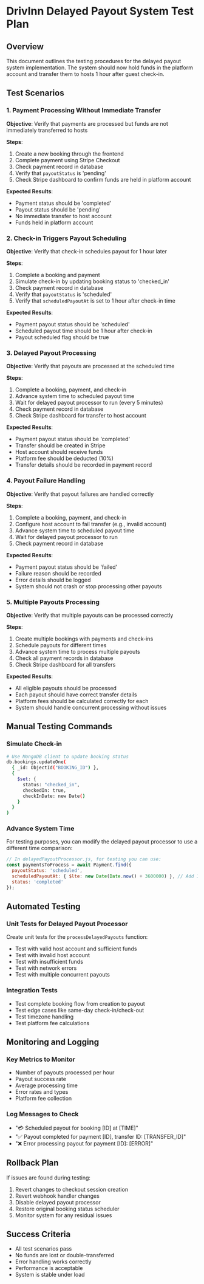 # DrivInn Delayed Payout System Test Plan

## Overview
This document outlines the testing procedures for the delayed payout system implementation. The system should now hold funds in the platform account and transfer them to hosts 1 hour after guest check-in.

## Test Scenarios

### 1. Payment Processing Without Immediate Transfer
**Objective**: Verify that payments are processed but funds are not immediately transferred to hosts

**Steps**:
1. Create a new booking through the frontend
2. Complete payment using Stripe Checkout
3. Check payment record in database
4. Verify that `payoutStatus` is 'pending'
5. Check Stripe dashboard to confirm funds are held in platform account

**Expected Results**:
- Payment status should be 'completed'
- Payout status should be 'pending'
- No immediate transfer to host account
- Funds held in platform account

### 2. Check-in Triggers Payout Scheduling
**Objective**: Verify that check-in schedules payout for 1 hour later

**Steps**:
1. Complete a booking and payment
2. Simulate check-in by updating booking status to 'checked_in'
3. Check payment record in database
4. Verify that `payoutStatus` is 'scheduled'
5. Verify that `scheduledPayoutAt` is set to 1 hour after check-in time

**Expected Results**:
- Payment payout status should be 'scheduled'
- Scheduled payout time should be 1 hour after check-in
- Payout scheduled flag should be true

### 3. Delayed Payout Processing
**Objective**: Verify that payouts are processed at the scheduled time

**Steps**:
1. Complete a booking, payment, and check-in
2. Advance system time to scheduled payout time
3. Wait for delayed payout processor to run (every 5 minutes)
4. Check payment record in database
5. Check Stripe dashboard for transfer to host account

**Expected Results**:
- Payment payout status should be 'completed'
- Transfer should be created in Stripe
- Host account should receive funds
- Platform fee should be deducted (10%)
- Transfer details should be recorded in payment record

### 4. Payout Failure Handling
**Objective**: Verify that payout failures are handled correctly

**Steps**:
1. Complete a booking, payment, and check-in
2. Configure host account to fail transfer (e.g., invalid account)
3. Advance system time to scheduled payout time
4. Wait for delayed payout processor to run
5. Check payment record in database

**Expected Results**:
- Payment payout status should be 'failed'
- Failure reason should be recorded
- Error details should be logged
- System should not crash or stop processing other payouts

### 5. Multiple Payouts Processing
**Objective**: Verify that multiple payouts can be processed correctly

**Steps**:
1. Create multiple bookings with payments and check-ins
2. Schedule payouts for different times
3. Advance system time to process multiple payouts
4. Check all payment records in database
5. Check Stripe dashboard for all transfers

**Expected Results**:
- All eligible payouts should be processed
- Each payout should have correct transfer details
- Platform fees should be calculated correctly for each
- System should handle concurrent processing without issues

## Manual Testing Commands

### Simulate Check-in
```bash
# Use MongoDB client to update booking status
db.bookings.updateOne(
  { _id: ObjectId("BOOKING_ID") },
  { 
    $set: { 
      status: "checked_in",
      checkedIn: true,
      checkInDate: new Date()
    }
  }
)
```

### Advance System Time
For testing purposes, you can modify the delayed payout processor to use a different time comparison:
```javascript
// In delayedPayoutProcessor.js, for testing you can use:
const paymentsToProcess = await Payment.find({
  payoutStatus: 'scheduled',
  scheduledPayoutAt: { $lte: new Date(Date.now() + 3600000) }, // Add 1 hour buffer for testing
  status: 'completed'
});
```

## Automated Testing

### Unit Tests for Delayed Payout Processor
Create unit tests for the `processDelayedPayouts` function:
- Test with valid host account and sufficient funds
- Test with invalid host account
- Test with insufficient funds
- Test with network errors
- Test with multiple concurrent payouts

### Integration Tests
- Test complete booking flow from creation to payout
- Test edge cases like same-day check-in/check-out
- Test timezone handling
- Test platform fee calculations

## Monitoring and Logging

### Key Metrics to Monitor
- Number of payouts processed per hour
- Payout success rate
- Average processing time
- Error rates and types
- Platform fee collection

### Log Messages to Check
- "💳 Scheduled payout for booking [ID] at [TIME]"
- "✅ Payout completed for payment [ID], transfer ID: [TRANSFER_ID]"
- "❌ Error processing payout for payment [ID]: [ERROR]"

## Rollback Plan

If issues are found during testing:
1. Revert changes to checkout session creation
2. Revert webhook handler changes
3. Disable delayed payout processor
4. Restore original booking status scheduler
5. Monitor system for any residual issues

## Success Criteria
- All test scenarios pass
- No funds are lost or double-transferred
- Error handling works correctly
- Performance is acceptable
- System is stable under load